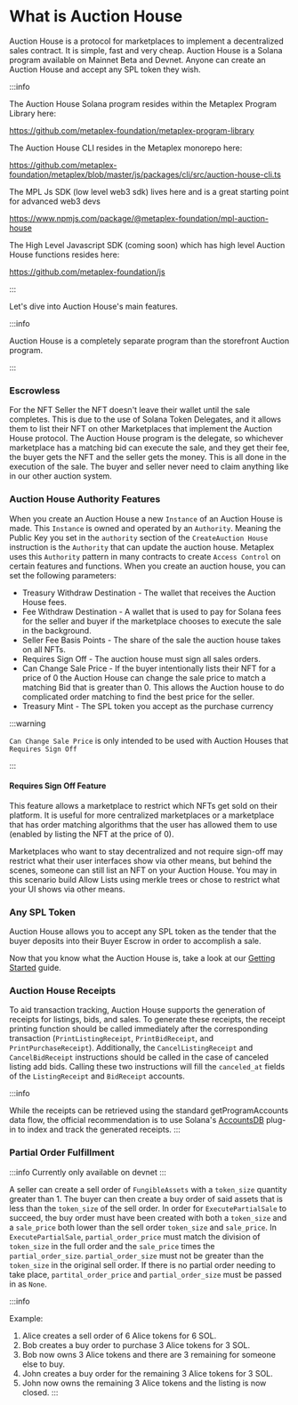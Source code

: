 # What is Auction House

Auction House is a protocol for marketplaces to implement a decentralized sales contract. It is simple, fast and very cheap. Auction House is a Solana program available on Mainnet Beta and Devnet. Anyone can create an Auction House and accept any SPL token they wish.

:::info

The Auction House Solana program resides within the Metaplex Program Library here:

https://github.com/metaplex-foundation/metaplex-program-library

The Auction House CLI resides in the Metaplex monorepo here:

https://github.com/metaplex-foundation/metaplex/blob/master/js/packages/cli/src/auction-house-cli.ts

The MPL Js SDK (low level web3 sdk) lives here and is a great starting point for advanced web3 devs

https://www.npmjs.com/package/@metaplex-foundation/mpl-auction-house

The High Level Javascript SDK (coming soon) which has high level Auction House functions resides here:

https://github.com/metaplex-foundation/js

:::

Let's dive into Auction House's main features.

:::info

Auction House is a completely separate program than the storefront Auction program.

:::

### Escrowless

For the NFT Seller the NFT doesn't leave their wallet until the sale completes. This is due to the use of Solana Token Delegates, and it allows them to list their NFT on other Marketplaces that implement the Auction House protocol. The Auction House program is the delegate, so whichever marketplace has a matching bid can execute the sale, and they get their fee, the buyer gets the NFT and the seller gets the money. This is all done in the execution of the sale. The buyer and seller never need to claim anything like in our other auction system.

### Auction House Authority Features

When you create an Auction House a new `Instance` of an Auction House is made. This `Instance` is owned and operated by an `Authority`.
Meaning the Public Key you set in the `authority` section of the `CreateAuction House` instruction is the `Authority` that can update the auction house. Metaplex uses this `Authority` pattern in many contracts to create `Access Control` on certain features and functions. When you create an auction house, you can set the following parameters:

- Treasury Withdraw Destination - The wallet that receives the Auction House fees.
- Fee Withdraw Destination - A wallet that is used to pay for Solana fees for the seller and buyer if the marketplace chooses to execute the sale in the background.
- Seller Fee Basis Points - The share of the sale the auction house takes on all NFTs.
- Requires Sign Off - The auction house must sign all sales orders.
- Can Change Sale Price - If the buyer intentionally lists their NFT for a price of 0 the Auction House can change the sale price to match a matching Bid that is greater than 0. This allows the Auction house to do complicated order matching to find the best price for the seller.
- Treasury Mint - The SPL token you accept as the purchase currency

:::warning

`Can Change Sale Price` is only intended to be used with Auction Houses that `Requires Sign Off`

:::

#### Requires Sign Off Feature

This feature allows a marketplace to restrict which NFTs get sold on their platform. It is useful for more centralized marketplaces or a marketplace that has order matching algorithms that the user has allowed them to use (enabled by listing the NFT at the price of 0).

Marketplaces who want to stay decentralized and not require sign-off may restrict what their user interfaces show via other means, but behind the scenes, someone can still list an NFT on your Auction House. You may in this scenario build Allow Lists using merkle trees or chose to restrict what your UI shows via other means.

### Any SPL Token

Auction House allows you to accept any SPL token as the tender that the buyer deposits into their Buyer Escrow in order to accomplish a sale.

Now that you know what the Auction House is, take a look at our [Getting Started](./getting-started) guide.

### Auction House Receipts

To aid transaction tracking, Auction House supports the generation of receipts for listings, bids, and sales. To generate these receipts, the receipt printing function should be called immediately after the corresponding transaction (`PrintListingReceipt`, `PrintBidReceipt`, and `PrintPurchaseReceipt`). Additionally, the `CancelListingReceipt` and `CancelBidReceipt` instructions should be called in the case of canceled listing add bids. Calling these two instructions will fill the `canceled_at` fields of the `ListingReceipt` and `BidReceipt` accounts.

:::info

While the receipts can be retrieved using the standard getProgramAccounts data flow, the official recommendation is to use Solana's [AccountsDB](https://docs.solana.com/developing/plugins/geyser-plugins) plug-in to index and track the generated receipts.
:::

### Partial Order Fulfillment

:::info
Currently only available on devnet
:::

A seller can create a sell order of `FungibleAssets` with a `token_size` quantity greater than 1. The buyer can then create a buy order of said assets that is less than the `token_size` of the sell order. In order for `ExecutePartialSale` to succeed, the buy order must have been created with both a `token_size` and a `sale_price` both lower than the sell order `token_size` and `sale_price`. In `ExecutePartialSale`, `partial_order_price` must match the division of `token_size` in the full order and the `sale_price` times the `partial_order_size`. `partial_order_size` must not be greater than the `token_size` in the original sell order. If there is no partial order needing to take place, `partital_order_price` and `partial_order_size` must be passed in as `None`.

:::info

Example:

1. Alice creates a sell order of 6 Alice tokens for 6 SOL.
2. Bob creates a buy order to purchase 3 Alice tokens for 3 SOL.
3. Bob now owns 3 Alice tokens and there are 3 remaining for someone else to buy.
4. John creates a buy order for the remaining 3 Alice tokens for 3 SOL.
5. John now owns the remaining 3 Alice tokens and the listing is now closed.
:::
